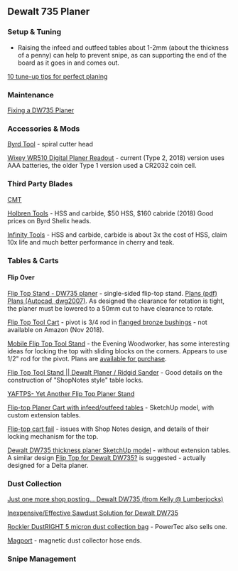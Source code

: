 ## Dewalt 735 Planer

### Setup & Tuning

* Raising the infeed and outfeed tables about 1-2mm (about the thickness of a penny) can help to prevent snipe, as can supporting the end of the board as it goes in and comes out.

[10 tune-up tips for perfect planing](https://www.woodmagazine.com/woodworking-tools/power/tune-up-tips-for-perfect-planing?mode=step_by_step)

### Maintenance

[Fixing a DW735 Planer](https://amymakesstuff.com/2016/03/27/fixing-a-dewalt-dw375-planer/)

### Accessories & Mods

[Byrd Tool](http://byrdtool.com) - spiral cutter head 

[Wixey WR510 Digital Planer Readout](http://www.wixey.com/planer/) - current (Type 2, 2018) version uses AAA batteries, the older Type 1 version used a CR2032 coin cell.

### Third Party Blades

[CMT]()

[Holbren Tools](https://www.holbren.com/Titan_Knife_PKH-12800-C) - HSS and carbide, $50 HSS, $160 cabride (2018) Good prices on Byrd Shelix heads.

[Infinity Tools](https://www.infinitytools.com) - HSS and carbide, carbide is about 3x the cost of HSS, claim 10x life and much better performance in cherry and teak.

### Tables & Carts

#### Flip Over

[Flip Top Stand - DW735 planer](https://www.sawdustzone.org/forum/discussions/shop-setup-layout-and-design/40903-flip-top-stand-dw735-planer) - single-sided flip-top stand. [Plans (pdf)](http://www.alr6x6.com/pelligrini/BT3/Flip_top/Flip_top_plans.pdf) [Plans (Autocad, dwg2007)](http://www.alr6x6.com/pelligrini/BT3/Flip_top/Flip_top_stand_DW735.dwg). As designed the clearance for rotation is tight, the planer must be lowered to a 50mm cut to have clearance to rotate.

[Flip Top Tool Cart](https://www.youtube.com/watch?v=g51OuJjcj84) - pivot is 3/4 rod in [flanged bronze bushings](https://www.amazon.com/gp/product/B003IPC156/ref=oh_aui_detailpage_o07_s00?ie=UTF8&psc=1) - not available on Amazon (Nov 2018).

[Mobile Flip Top Tool Stand](https://www.youtube.com/watch?v=twmJ5yAY_pU) - the Evening Woodworker, has some interesting ideas for locking the top with sliding blocks on the corners. Appears to use 1/2" rod for the pivot. Plans are [available for purchase](https://www.eveningwoodworker.com/flip-top-tool-stand).

[Flip Top Tool Stand || Dewalt Planer / Ridgid Sander](https://www.youtube.com/watch?v=YiDvT6_mcNI) - Good details on the construction of "ShopNotes style" table locks.

[YAFTPS- Yet Another Flip Top Planer Stand](http://lumberjocks.com/projects/49223)

[Flip-top Planer Cart with infeed/outfeed tables](https://3dwarehouse.sketchup.com/model/a6d169663cb9333b53495af8763948ad/Flip-top-Planer-Cart-with-infeedoutfeed-tables) - SketchUp model, with custom extension tables.

[Flip-top cart fail](https://www.woodtalkonline.com/topic/21782-flip-top-cart-fail/) - issues with Shop Notes design, and details of their locking mechanism for the top.

[Dewalt DW735 thickness planer SketchUp model](https://3dwarehouse.sketchup.com/model/eb3f81bae651883953495af8763948ad/Dewalt-DW735-thickness-planer) - without extension tables. A similar design [Flip Top for Dewalt DW735?](https://sawmillcreek.org/showthread.php?100385-Flip-Top-for-Dewalt-DW735) is suggested - actually designed for a Delta planer.

### Dust Collection

[Just one more shop posting... Dewalt DW735 (from Kelly @ Lumberjocks)](http://lumberjocks.com/projects/100027)

[Inexpensive/Effective Sawdust Solution for Dewalt DW735](http://festoolownersgroup.com/other-tools-accessories/inexpensiveeffective-sawdust-solution-for-dewalt-dw735/)

[Rockler DustRIGHT 5 micron dust collection bag](https://www.rockler.com/5-micron-replacement-bag-for-rockler-wall-mount-dust-collector) - PowerTec also sells one.

[Magport](https://magport.net/) - magnetic dust collector hose ends.

### Snipe Management
